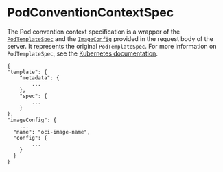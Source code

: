 # PodConventionContextSpec

The Pod convention context specification is a wrapper of the [`PodTemplateSpec`](https://kubernetes.io/docs/reference/kubernetes-api/workload-resources/pod-template-v1/#PodTemplateSpec) and the [`ImageConfig`](image-config.md) provided in the request body of the server. It represents the original `PodTemplateSpec`. For more information on `PodTemplateSpec`, see the [Kubernetes documentation](https://kubernetes.io/docs/reference/kubernetes-api/workload-resources/pod-template-v1/#PodTemplateSpec).

```console
{
"template": {
    "metadata": {
        ...
    },
    "spec": {
        ...
    }
},
"imageConfig": {
    ...
  "name": "oci-image-name",
  "config": {
        ...
    }
  }
}
```
